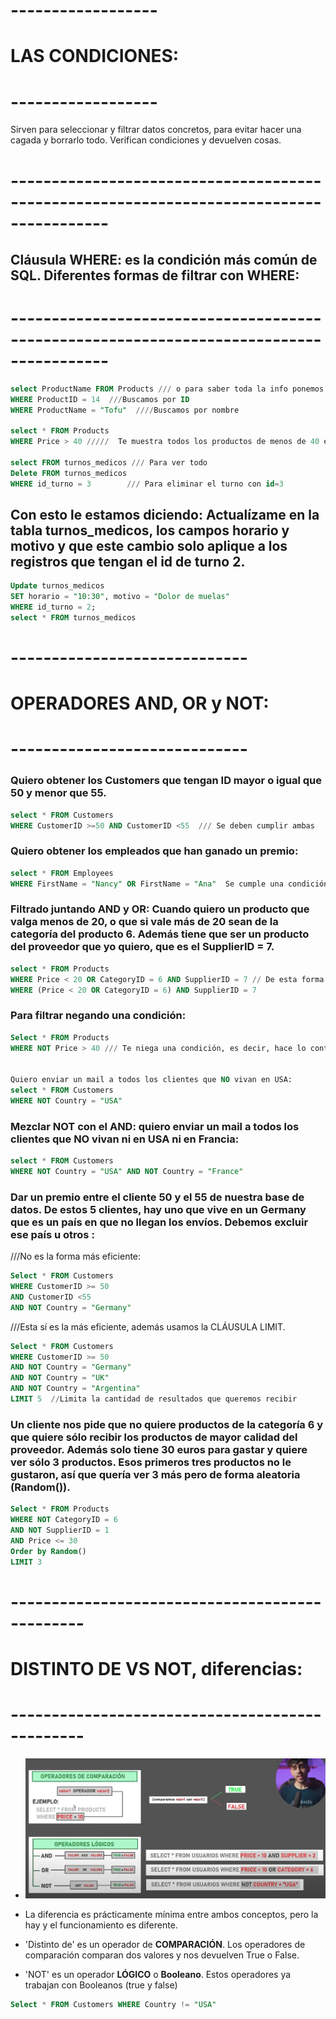 # ------------------
# LAS CONDICIONES:
# ------------------
Sirven para seleccionar y filtrar datos concretos, para evitar hacer una cagada y borrarlo todo. Verifican condiciones y devuelven cosas.

# ----------------------------------------------------------------------------------------
## Cláusula WHERE: es la condición más común de SQL. Diferentes formas de filtrar con WHERE:
# ----------------------------------------------------------------------------------------
```SQL
select ProductName FROM Products /// o para saber toda la info ponemos: select * FROM Products
WHERE ProductID = 14  ///Buscamos por ID
WHERE ProductName = "Tofu"  ////Buscamos por nombre

select * FROM Products
WHERE Price > 40 /////  Te muestra todos los productos de menos de 40 euros. Se pueden usar estos:( >, <, <=, >= ).

select FROM turnos_medicos /// Para ver todo
Delete FROM turnos_medicos 
WHERE id_turno = 3        /// Para eliminar el turno con id=3
```

## Con esto le estamos diciendo: Actualízame en la tabla turnos_medicos, los campos horario y motivo y que este cambio solo aplique a los registros que tengan el id de turno 2.
```SQL
Update turnos_medicos 
SET horario = "10:30", motivo = "Dolor de muelas"
WHERE id_turno = 2;
select * FROM turnos_medicos
```

# -----------------------------
# OPERADORES AND, OR y NOT:
# -----------------------------

### Quiero obtener los Customers que tengan ID mayor o igual que 50 y menor que 55.
```SQL
select * FROM Customers
WHERE CustomerID >=50 AND CustomerID <55  /// Se deben cumplir ambas
```

### Quiero obtener los empleados que han ganado un premio: 
```SQL
select * FROM Employees
WHERE FirstName = "Nancy" OR FirstName = "Ana"  Se cumple una condición o la otra condición. Te muestra los dos registros que cumplen la primera o la segunda condición, es decir, Ana y Nancy con toda su información.
```

### Filtrado juntando AND y OR: Cuando quiero un producto que valga menos de 20, o que si vale más de 20 sean de la categoría del producto 6. Además tiene que ser un producto del proveedor que yo quiero, que es el SupplierID = 7.
```SQL
select * FROM Products
WHERE Price < 20 OR CategoryID = 6 AND SupplierID = 7 // De esta forma estamos comparando primero el precio y luego los otros dos juntos. Para hacer las dos primeras juntas y la tercera por separado lo ponemos entre paréntesis:
WHERE (Price < 20 OR CategoryID = 6) AND SupplierID = 7
```

### Para filtrar negando una condición:
```SQL
Select * FROM Products
WHERE NOT Price > 40 /// Te niega una condición, es decir, hace lo contrario


Quiero enviar un mail a todos los clientes que NO vivan en USA:
select * FROM Customers
WHERE NOT Country = "USA"
```

### Mezclar NOT con el AND: quiero enviar un mail a todos los clientes que NO vivan ni en USA ni en Francia:
```SQL
select * FROM Customers
WHERE NOT Country = "USA" AND NOT Country = "France"
```

### Dar un premio entre el cliente 50 y el 55 de nuestra base de datos. De estos 5 clientes, hay uno que vive en un Germany que es un país en que no llegan los envíos. Debemos excluir ese país u otros :
///No es la forma más eficiente:
```SQL
Select * FROM Customers
WHERE CustomerID >= 50
AND CustomerID <55
AND NOT Country = "Germany"
```
///Esta sí es la más eficiente, además usamos la CLÁUSULA LIMIT.
```SQL
Select * FROM Customers
WHERE CustomerID >= 50
AND NOT Country = "Germany"
AND NOT Country = "UK"
AND NOT Country = "Argentina"
LIMIT 5  //Limita la cantidad de resultados que queremos recibir
```

### Un cliente nos pide que no quiere productos de la categoría 6 y que quiere sólo recibir los productos de mayor calidad del proveedor. Además solo tiene 30 euros para gastar y quiere ver sólo 3 productos. Esos primeros tres productos no le gustaron, así que quería ver 3 más pero de forma aleatoria (Random()).
```SQL
Select * FROM Products
WHERE NOT CategoryID = 6
AND NOT SupplierID = 1
AND Price <= 30
Order by Random()
LIMIT 3
```
# -----------------------------------------------
# DISTINTO DE VS NOT, diferencias:
# -----------------------------------------------
- ![Captura 6](captura6.png)

- La diferencia es prácticamente mínima entre ambos conceptos, pero la hay y el funcionamiento es diferente.
- 'Distinto de' es un operador de <b>COMPARACIÓN</b>. Los operadores de comparación comparan dos valores y nos devuelven True o False.
- 'NOT' es un operador <b>LÓGICO</b> o <b>Booleano</b>. Estos operadores ya trabajan con Booleanos (true y false)

```SQL
Select * FROM Customers WHERE Country != "USA"
```














